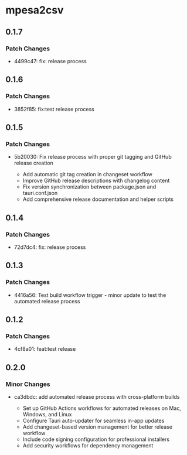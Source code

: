 # mpesa2csv

## 0.1.7

### Patch Changes

- 4499c47: fix: release process

## 0.1.6

### Patch Changes

- 3852f85: fix:test release process

## 0.1.5

### Patch Changes

- 5b20030: Fix release process with proper git tagging and GitHub release creation

  - Add automatic git tag creation in changeset workflow
  - Improve GitHub release descriptions with changelog content
  - Fix version synchronization between package.json and tauri.conf.json
  - Add comprehensive release documentation and helper scripts

## 0.1.4

### Patch Changes

- 72d7dc4: fix: release process

## 0.1.3

### Patch Changes

- 4416a56: Test build workflow trigger - minor update to test the automated release process

## 0.1.2

### Patch Changes

- 4cf8a01: feat:test release

## 0.2.0

### Minor Changes

- ca3dbdc: add automated release process with cross-platform builds

  - Set up GitHub Actions workflows for automated releases on Mac, Windows, and Linux
  - Configure Tauri auto-updater for seamless in-app updates
  - Add changeset-based version management for better release workflow
  - Include code signing configuration for professional installers
  - Add security workflows for dependency management
